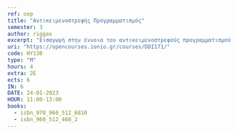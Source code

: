 ```yaml
---
ref: oop
title: "Αντικειμενοστρεφής Προγραμματισμός"
semester: 3
author: riggas
excerpt: "Εισαγωγή στην έννοια του αντικειμενοστρεφούς προγραμματισμού. Βασικές έννοιες Java – Μεταβλητές – Δεδομένα – Υπολογισμοί. Δομές διακλάδωσης, πίνακες. Κλάσεις, Αντικείμενα και Κληρονομικότητα στη Java. Περιβάλλοντα Αλληλεπίδρασης στη Java. Η έννοια της εξαίρεσης και οι διάφοροι τρόποι χειρισμού των εξαιρέσεων. Δημιουργία Applets και χρησιμοποίηση τεχνικών εισόδων – εξόδων δεδομένων. Νήματα εκτέλεσης (threads) και παράλληλος προγραμματισμός με τη Java. Java graphics και animation. Java και προγραμματισμός για το διαδίκτυο. Εργαστήριο Προγραμματισμού (Επιλογή Γλώσσας: “Java”)."
uri: "https://opencourses.ionio.gr/courses/DDI171/"
code: ΗΥ130
type: "M"
hours: 4
extra: 2Ε
ects: 6
IN: 6
DATE: 24-01-2023 
HOUR: 11:00-13:00
books:
  - isbn_978_960_512_6810
  - isbn_960_512_460_2
---
```


